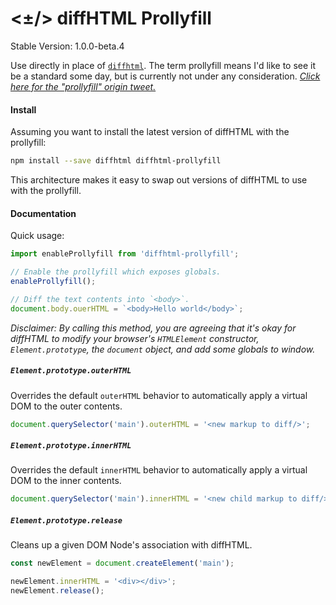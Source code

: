 # <±/> diffHTML Prollyfill

Stable Version: 1.0.0-beta.4

Use directly in place of [`diffhtml`](https://github.com/tbranyen/diffhtml).
The term prollyfill means I'd like to see it be a standard some day, but is
currently not under any consideration. [*Click here for the "prollyfill"
origin tweet.*](https://twitter.com/slexaxton/status/257543702124306432)

#### Install

Assuming you want to install the latest version of diffHTML with the
prollyfill:

``` sh
npm install --save diffhtml diffhtml-prollyfill
```

This architecture makes it easy to swap out versions of diffHTML to use with
the prollyfill.

#### Documentation

Quick usage:

``` js
import enableProllyfill from 'diffhtml-prollyfill';

// Enable the prollyfill which exposes globals.
enableProllyfill();

// Diff the text contents into `<body>`.
document.body.ouerHTML = `<body>Hello world</body>`;
```

*Disclaimer: By calling this method, you are agreeing that it's okay for
diffHTML to modify your browser's `HTMLElement` constructor,
`Element.prototype`, the `document` object, and add some globals to window.*

##### `Element.prototype.outerHTML`

Overrides the default `outerHTML` behavior to automatically apply a virtual
DOM to the outer contents.

``` javascript
document.querySelector('main').outerHTML = '<new markup to diff/>';
```

##### `Element.prototype.innerHTML`

Overrides the default `innerHTML` behavior to automatically apply a virtual
DOM to the inner contents.

``` javascript
document.querySelector('main').innerHTML = '<new child markup to diff/>';
```

##### `Element.prototype.release`

Cleans up a given DOM Node's association with diffHTML.

``` javascript
const newElement = document.createElement('main');

newElement.innerHTML = '<div></div>';
newElement.release();
```

